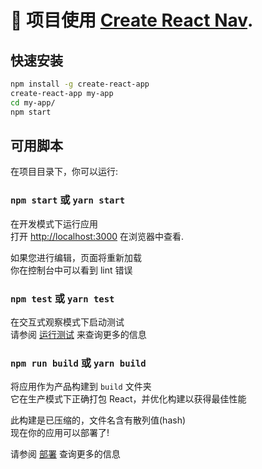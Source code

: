 # 🚀 项目使用 [Create React Nav](https://github.com/facebook/create-react-app).

## 快速安装

```sh
npm install -g create-react-app
create-react-app my-app
cd my-app/
npm start
```

## 可用脚本

在项目目录下，你可以运行:

### `npm start` 或 `yarn start`

在开发模式下运行应用\
打开 [http://localhost:3000](http://localhost:3000) 在浏览器中查看.

如果您进行编辑，页面将重新加载\
你在控制台中可以看到 lint 错误

### `npm test` 或 `yarn test`

在交互式观察模式下启动测试\
请参阅 [运行测试](https://facebook.github.io/create-react-app/docs/running-tests) 来查询更多的信息

### `npm run build` 或 `yarn build`

将应用作为产品构建到 `build` 文件夹\
它在生产模式下正确打包 React，并优化构建以获得最佳性能

此构建是已压缩的，文件名含有散列值(hash)<br>
现在你的应用可以部署了!

请参阅 [部署](https://facebook.github.io/create-react-app/docs/deployment) 查询更多的信息
